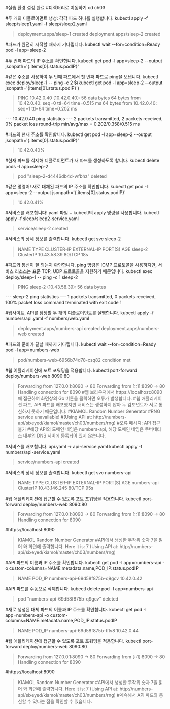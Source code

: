 #실습 환경 설정 완료 #디렉터리로 이동하기
cd ch03

#두 개의 디플로이먼트 생성: 각각 파드 하나를 실행합니다.
kubectl apply -f sleep/sleep1.yaml -f sleep/sleep2.yaml

> deployment.apps/sleep-1 created
> deployment.apps/sleep-2 created

#파드가 완전히 시작할 때까지 기다립니다.
kubectl wait --for=condition=Ready pod -l app=sleep-2

#두 번째 파드의 IP 주소를 확인합니다.
kubectl get pod -l app=sleep-2 --output jsonpath='{.items[0].status.podIP}'

#같은 주소를 사용하여 두 번째 파드에서 첫 번째 파드로 ping을 보냅니다.
kubectl exec deploy/sleep-1 -- ping -c 2 $(kubectl get pod -l app=sleep-2 --output jsonpath='{items[0].status.podIP}')

> PING 10.42.0.40 (10.42.0.40): 56 data bytes
> 64 bytes from 10.42.0.40: seq=0 ttl=64 time=0.515 ms
> 64 bytes from 10.42.0.40: seq=1 ttl=64 time=0.202 ms

--- 10.42.0.40 ping statistics ---
2 packets transmitted, 2 packets received, 0% packet loss
round-trip min/avg/max = 0.202/0.358/0.515 ms

#파드의 현재 주소를 확인합니다.
kubectl get pod -l app=sleep-2 --output jsonpath='{.items[0].status.podIP}'

> 10.42.0.40%

#현재 파드를 삭제해 디플로이먼트가 새 파드를 생성하도록 합니다.
kubectl delete pods -l app=sleep-2

> pod "sleep-2-d4446db4d-wfbhz" deleted

#같은 명령어! 새로 대체된 파드의 IP 주소를 확인합니다.
kubectl get pod -l app=sleep-2 --output jsonpath='{.items[0].status.podIP}'

> 10.42.0.41%

#서비스를 배포합니다! yaml 파일 + kubectl의 apply 명령을 사용합니다.
kubectl apply -f sleep/sleep2-service.yaml

> service/sleep-2 created

#서비스의 상세 정보를 출력합니다.
kubectl get svc sleep-2

> NAME TYPE CLUSTER-IP EXTERNAL-IP PORT(S) AGE
> sleep-2 ClusterIP 10.43.58.39 <none> 80/TCP 18s

#파드와 통신이 잘 되는지 확인합니다. ping 명령은 ICMP 프로토콜을 사용하지만, 서비스 리소스는 표준 TCP, UDP 프로토콜을 지원하기 때문입니다.
kubectl exec deploy/sleep-1 -- ping -c 1 sleep-2

> PING sleep-2 (10.43.58.39): 56 data bytes

--- sleep-2 ping statistics ---
1 packets transmitted, 0 packets received, 100% packet loss
command terminated with exit code 1

#웹사이트, API를 담당할 두 개의 디플로이먼트를 실행합니다.
kubectl apply -f numbers/api.yaml -f numbers/web.yaml

> deployment.apps/numbers-api created
> deployment.apps/numbers-web created

#파드의 준비가 끝날 때까지 기다립니다.
kubectl wait --for=condition=Ready pod -l app=numbers-web

> pod/numbers-web-6956b74d78-csq82 condition met

#웹 어플리케이션에 포트 포워딩을 적용합니다.
kubectl port-forward deploy/numbers-web 8090:80

> Forwarding from 127.0.0.1:8090 -> 80
> Forwarding from [::1]:8090 -> 80
> Handling connection for 8090 #웹 브라우저에서 https://localhost:8090에 접근하여 화면상의 Go 버튼을 클릭하면 오류가 발생합니다. #웹 애플리케이션 파드, API 파드를 배포했지만 서비스는 생성하지 않아 두 컴포넌트가 서로 통신하지 못하기 때문입니다.
> #KIAMOL Random Number Generator
> #RNG service unavailable!
> #(Using API at: http://numbers-api/sixeyed/kiamol/master/ch03/numbers/rng) #오류 메시지: API 접근 불가 #해당 API의 도메인 네임은 numbers-api, 해당 도메인 네임은 쿠버네티스 내부의 DNS 서버에 등록되어 있지 않습니다.

#서비스를 배포합니다. api.yaml -> api-service.yaml
kubectl apply -f numbers/api-service.yaml

> service/numbers-api created

#서비스의 상세 정보를 출력합니다.
kubectl get svc numbers-api

> NAME TYPE CLUSTER-IP EXTERNAL-IP PORT(S) AGE
> numbers-api ClusterIP 10.43.146.245 <none> 80/TCP 95s

#웹 애플리케이션에 접근할 수 있도록 포트 포워딩을 적용합니다.
kubectl port-forward deploy/numbers-web 8090:80

> Forwarding from 127.0.0.1:8090 -> 80
> Forwarding from [::1]:8090 -> 80
> Handling connection for 8090

#https://localhost:8090

> KIAMOL Random Number Generator
> #API에서 생성한 무작위 숫자 7을 읽어 와 화면에 출력합니다.
> Here it is: 7
> (Using API at: http://numbers-api/sixeyed/kiamol/master/ch03/numbers/rng)

#API 파드의 이름과 IP 주소를 확인합니다.
kubectl get pod -l app=numbers-api -o custom-columns=NAME:metadata.name,POD_IP:status.podIP

> NAME POD_IP
> numbers-api-69d58f875b-q9gcv 10.42.0.42

#API 파드를 수동으로 삭제합니다.
kubectl delete pod -l app=numbers-api

> pod "numbers-api-69d58f875b-q9gcv" deleted

#새로 생성된 대체 파드의 이름과 IP 주소를 확인합니다.
kubectl get pod -l app=numbers-api -o custom-columns=NAME:metadata.name,POD_IP:status.podIP

> NAME POD_IP
> numbers-api-69d58f875b-tflv8 10.42.0.44

#웹 애플리케이션에 접근할 수 있도록 포트 포워딩을 적용합니다.
kubectl port-forward deploy/numbers-web 8090:80

> Forwarding from 127.0.0.1:8090 -> 80
> Forwarding from [::1]:8090 -> 80
> Handling connection for 8090

#https://localhost:8090

> KIAMOL Random Number Generator
> #API에서 생성한 무작위 숫자 7을 읽어 와 화면에 출력합니다.
> Here it is: 7
> (Using API at: http://numbers-api/sixeyed/kiamol/master/ch03/numbers/rng) #계속해서 API 파드와 통신할 수 있다는 점을 확인할 수 있습니다.
